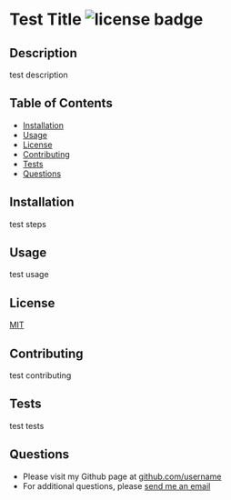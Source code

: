 
  # Test Title ![license badge](https://img.shields.io/badge/License-MIT-blue?style=flat-square)

  ## Description
  
  test description
  
  ## Table of Contents
  
  - [Installation](#installation)
  - [Usage](#usage)
  - [License](#license)
  - [Contributing](#contributing)
  - [Tests](#tests)
  - [Questions](#questions)
  
  ## Installation
  
  test steps
  
  ## Usage
  
  test usage

  ## License

  [MIT](https://choosealicense.com/licenses/mit)

    
  
  ## Contributing
  
  test contributing
  
  ## Tests
  
  test tests

  ## Questions

  - Please visit my Github page at [github.com/username](https://github.com/username)
  - For additional questions, please [send me an email](mailto:email@email.com)

